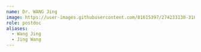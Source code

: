 ```yaml
---
name: Dr. WANG Jing
image: https://user-images.githubusercontent.com/81615397/274233130-31003247-4af1-4a74-971e-1aa0080e705b.JPG
role: postdoc
aliases:
  - Wang Jing
  - Jing Wang
---
```

